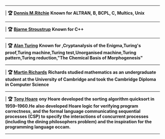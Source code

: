 ---------------------------------------------------------------------------------------------------------------------------------------------------------           

|  **🏆** [**Dennis M.Ritchie**]( https://amturing.acm.org/award_winners/ritchie_1506389.cfm)       **Known for	ALTRAN, B, BCPL, C, Multics, Unix**                  

-----------------------------------------------------------------------------------------------------------------------------------------------------------            

|  **🏆** [**Bjarne Stroustrup**](https://www.computer.org/profiles/bjarne-stroustrup)           **Known for	C++**                                 

------------------------------------------------------------------------------------------------------------------------------------------------------------  

|  **🏆** [**Alan Turing**](https://www.britannica.com/biography/Alan-Turing)      **Known for	,Cryptanalysis of the Enigma,Turing's proof,Turing machine,Turing test,Unorganised machine,Turing pattern,Turing reduction,"The Chemical Basis of Morphogenesis"**                                        


-----------------------------------------------------------------------------------------------------------------------------------------------------------                   

| **🏆** [**Martin Richards**](https://en.wikipedia.org/wiki/Martin_Richards_(computer_scientist))   **Richards studied mathematics as an undergraduate student at the University of Cambridge and took the Cambridge Diploma in Computer Science**                               

-----------------------------------------------------------------------------------------------------------------------------------------------------------

| **🏆** [**Tony Hoare**](https://en.wikipedia.org/wiki/Tony_Hoare)   **ony Hoare developed the sorting algorithm quicksort in 1959–1960.He also developed Hoare logic for verifying program correctness, and the formal language communicating sequential processes (CSP) to specify the interactions of concurrent processes (including the dining philosophers problem) and the inspiration for the programming language occam.**       

-----------------------------------------------------------------------------------------------------------------------------------------------------------
